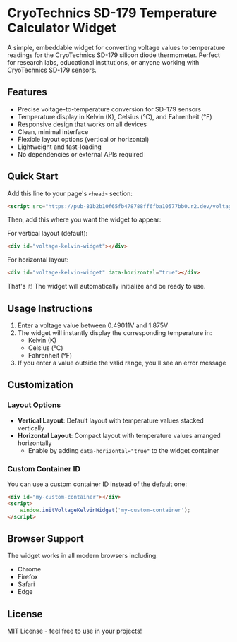 # CryoTechnics SD-179 Temperature Calculator Widget

A simple, embeddable widget for converting voltage values to temperature readings for the CryoTechnics SD-179 silicon diode thermometer. Perfect for research labs, educational institutions, or anyone working with CryoTechnics SD-179 sensors.

## Features

- Precise voltage-to-temperature conversion for SD-179 sensors
- Temperature display in Kelvin (K), Celsius (°C), and Fahrenheit (°F)
- Responsive design that works on all devices
- Clean, minimal interface
- Flexible layout options (vertical or horizontal)
- Lightweight and fast-loading
- No dependencies or external APIs required

## Quick Start

Add this line to your page's `<head>` section:
```html
<script src="https://pub-81b2b10f65fb478788ff6fba10577bb0.r2.dev/voltage-kelvin-widget.min.js"></script>
```

Then, add this where you want the widget to appear:

For vertical layout (default):
```html
<div id="voltage-kelvin-widget"></div>
```

For horizontal layout:
```html
<div id="voltage-kelvin-widget" data-horizontal="true"></div>
```

That's it! The widget will automatically initialize and be ready to use.

## Usage Instructions

1. Enter a voltage value between 0.49011V and 1.875V
2. The widget will instantly display the corresponding temperature in:
   - Kelvin (K)
   - Celsius (°C)
   - Fahrenheit (°F)
3. If you enter a value outside the valid range, you'll see an error message

## Customization

### Layout Options
- **Vertical Layout**: Default layout with temperature values stacked vertically
- **Horizontal Layout**: Compact layout with temperature values arranged horizontally
  - Enable by adding `data-horizontal="true"` to the widget container

### Custom Container ID
You can use a custom container ID instead of the default one:

```html
<div id="my-custom-container"></div>
<script>
    window.initVoltageKelvinWidget('my-custom-container');
</script>
```

## Browser Support
The widget works in all modern browsers including:
- Chrome
- Firefox
- Safari
- Edge

## License
MIT License - feel free to use in your projects!
